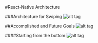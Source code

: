 #React-Native Architecture

###Architecture for Swiping
![alt tag](https://cloud.githubusercontent.com/assets/17296898/16363783/60605014-3b8a-11e6-9bae-17bff989fb0e.jpg)

##Accomplished and Future Goals
![alt tag](https://cloud.githubusercontent.com/assets/17296898/16507293/b92807cc-3edd-11e6-92ec-607725adfde0.png)

####Starting from the bottom
![alt tag](https://cloud.githubusercontent.com/assets/17296898/16507580/aa62a484-3edf-11e6-8b98-17c41df2c435.jpg)


